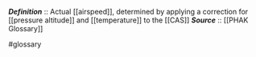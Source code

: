 ***Definition***    :: Actual [[airspeed]], determined by applying a correction for [[pressure altitude]] and [[temperature]] to the [[CAS]]
***Source***         :: [[PHAK Glossary]]

#glossary